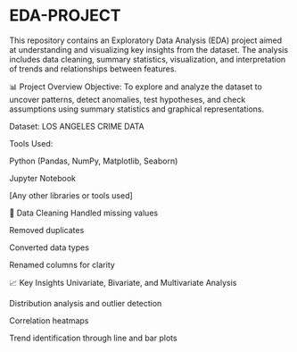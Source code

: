 # EDA-PROJECT
This repository contains an Exploratory Data Analysis (EDA) project aimed at understanding and visualizing key insights from the dataset. The analysis includes data cleaning, summary statistics, visualization, and interpretation of trends and relationships between features.

📊 Project Overview
Objective: To explore and analyze the dataset to uncover patterns, detect anomalies, test hypotheses, and check assumptions using summary statistics and graphical representations.

Dataset: LOS ANGELES CRIME DATA

Tools Used:

Python (Pandas, NumPy, Matplotlib, Seaborn)

Jupyter Notebook

[Any other libraries or tools used]

🧹 Data Cleaning
Handled missing values

Removed duplicates

Converted data types

Renamed columns for clarity

📈 Key Insights
Univariate, Bivariate, and Multivariate Analysis

Distribution analysis and outlier detection

Correlation heatmaps

Trend identification through line and bar plots
